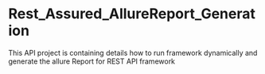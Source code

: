 # Rest_Assured_AllureReport_Generation
This API project is containing details how to run framework dynamically and generate the allure Report for REST API framework
